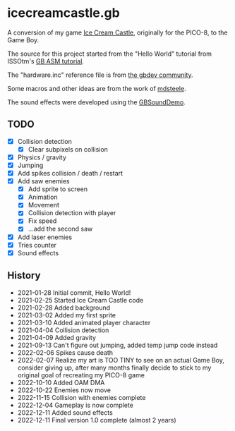 # icecreamcastle.gb

A conversion of my game [Ice Cream Castle](https://github.com/drcouzelis/pico-8), originally for the PICO-8, to the Game Boy.

The source for this project started from the "Hello World" tutorial from ISSOtm's [GB ASM tutorial](https://eldred.fr/gb-asm-tutorial/hello-world.html).

The "hardware.inc" reference file is from [the gbdev community](https://github.com/gbdev/hardware.inc).

Some macros and other ideas are from the work of [mdsteele](https://github.com/mdsteele/big2small).

The sound effects were developed using the [GBSoundDemo](https://github.com/Zal0/GBSoundDemo/).

## TODO

- [x] Collision detection
  - [x] Clear subpixels on collision
- [x] Physics / gravity
- [x] Jumping
- [x] Add spikes collision / death / restart
- [x] Add saw enemies
  - [x] Add sprite to screen
  - [x] Animation
  - [x] Movement
  - [x] Collision detection with player
  - [x] Fix speed
  - [x] ...add the second saw
- [x] Add laser enemies
- [x] Tries counter
- [x] Sound effects

## History

- 2021-01-28 Initial commit, Hello World!
- 2021-02-25 Started Ice Cream Castle code
- 2021-02-28 Added background
- 2021-03-02 Added my first sprite
- 2021-03-10 Added animated player character
- 2021-04-04 Collision detection
- 2021-04-09 Added gravity
- 2021-09-13 Can't figure out jumping, added temp jump code instead
- 2022-02-06 Spikes cause death
- 2022-02-07 Realize my art is TOO TINY to see on an actual Game Boy, consider giving up, after many months finally decide to stick to my original goal of recreating my PICO-8 game
- 2022-10-10 Added OAM DMA
- 2022-10-22 Enemies now move
- 2022-11-15 Collision with enemies complete
- 2022-12-04 Gameplay is now complete
- 2022-12-11 Added sound effects
- 2022-12-11 Final version 1.0 complete (almost 2 years)
